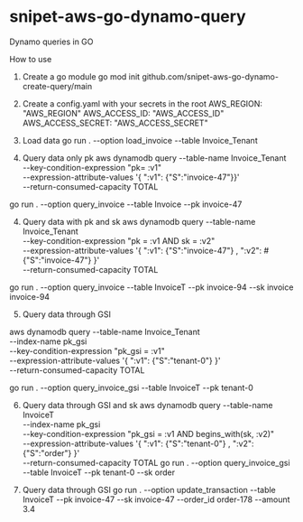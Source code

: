 # snipet-aws-go-dynamo-query

Dynamo queries in GO

How to use

1. Create a go module
go mod init github.com/snipet-aws-go-dynamo-create-query/main

2. Create a config.yaml with your secrets in the root
AWS_REGION: "AWS_REGION"
AWS_ACCESS_ID: "AWS_ACCESS_ID"
AWS_ACCESS_SECRET: "AWS_ACCESS_SECRET"

3. Load data
go run . --option load_invoice --table Invoice_Tenant

4. Query data only pk
aws dynamodb query --table-name Invoice_Tenant \
	--key-condition-expression "pk= :v1" \
	--expression-attribute-values '{ ":v1": {"S":"invoice-47"}}' \
	--return-consumed-capacity TOTAL

go run . --option query_invoice --table Invoice --pk invoice-47

4. Query data with pk and sk
aws dynamodb query --table-name Invoice_Tenant  \
	--key-condition-expression "pk = :v1 AND sk = :v2" \
	--expression-attribute-values '{ ":v1": {"S":"invoice-47"} , ":v2": #{"S":"invoice-47"} }' \
	--return-consumed-capacity TOTAL

go run . --option query_invoice --table InvoiceT --pk invoice-94 --sk invoice invoice-94

5. Query data through GSI

aws dynamodb query --table-name Invoice_Tenant  \
	--index-name pk_gsi \
	--key-condition-expression "pk_gsi = :v1" \
	--expression-attribute-values '{ ":v1": {"S":"tenant-0"} }' \
	--return-consumed-capacity TOTAL

go run . --option query_invoice_gsi --table InvoiceT --pk tenant-0

6. Query data through GSI and sk
aws dynamodb query --table-name InvoiceT  \
	--index-name pk_gsi \
	--key-condition-expression "pk_gsi = :v1 AND begins_with(sk, :v2)" \
	--expression-attribute-values '{ ":v1": {"S":"tenant-0"} , ":v2": {"S":"order"} }' \
	--return-consumed-capacity TOTAL
go run . --option query_invoice_gsi --table InvoiceT --pk tenant-0 --sk order

7. Query data through GSI
go run . --option update_transaction --table InvoiceT --pk invoice-47 --sk invoice-47 --order_id order-178 --amount 3.4